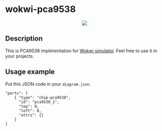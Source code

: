 # wokwi-pca9538
<p align="center">
  <img src="https://raw.githubusercontent.com/Kseen715/imgs/main/favicon.ico" />
</p>

## Description
This is PCA9538 implimentation for [Wokwi simulator](https://wokwi.com/). Feel free to use it in your projects.
## Usage example 
Put this JSON code in your `diagram.json`.
```
"parts": [
    { "type": "chip-pca9538", 
      "id": "pca9538_1", 
      "top": 0, 
      "left": 0, 
      "attrs": {} 
    }
]
```

